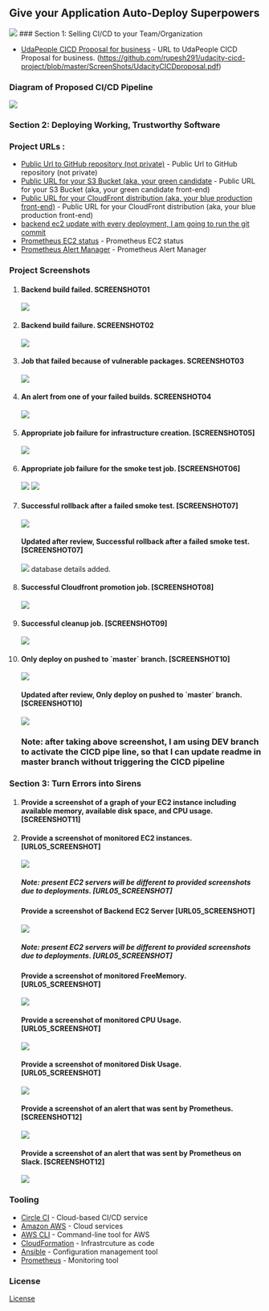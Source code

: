 ## Give your Application Auto-Deploy Superpowers
<img src="udapeople.png">
### Section 1: Selling CI/CD to your Team/Organization

- [UdaPeople CICD Proposal for business](https://github.com/rupesh291/udacity-cicd-project/blob/master/ScreenShots/UdacityCICDproposal.pdf) - URL to UdaPeople CICD Proposal for business.
(https://github.com/rupesh291/udacity-cicd-project/blob/master/ScreenShots/UdacityCICDproposal.pdf)

<h3>Diagram of Proposed CI/CD Pipeline </h3>
<img src="./ScreenShots/pipeline.png">

### Section 2: Deploying Working, Trustworthy Software


### Project URLs :
- [Public Url to GitHub repository (not private)](https://github.com/rupesh291/udacity-cicd-project/) - Public Url to GitHub repository (not private)
- [ Public URL for your S3 Bucket (aka, your green candidate](http://udapeople-651457f.s3-website.us-east-1.amazonaws.com/#/employees) - Public URL for your S3 Bucket (aka, your green candidate front-end) 
- [Public URL for your CloudFront distribution (aka, your blue production front-end)](http://d2gaubmerxan3c.cloudfront.net/#/employees) - Public URL for your CloudFront distribution (aka, your blue production front-end)
- [backend ec2 update with every deployment, I am going to run the git commit](http://54.208.3.153:3030/api/status) 
- [Prometheus EC2 status](http://ec2-54-167-29-21.compute-1.amazonaws.com:9090/targets) - Prometheus EC2 status
- [Prometheus Alert Manager](http://ec2-54-167-29-21.compute-1.amazonaws.com:9093/#/alerts) - Prometheus Alert Manager
  
<h3 href="#Screenshots">Project Screenshots</h3>
<ol>
<li>
  <h4>Backend build failed. SCREENSHOT01 </h4>
  <img src="./ScreenShots/Screenshot01_Bankend_build_failed.png">
</li>
 <li>
  <h4>Backend build failure. SCREENSHOT02 </h4>
  <img src="./ScreenShots/Screenshot02_Test_backend_failure.png">
</li>
 <li>
  <h4>Job that failed because of vulnerable packages. SCREENSHOT03 </h4>
  <img src="./ScreenShots/Screenshot03_Scan_backend_failure.png">
</li>
 <li>
  <h4>An alert from one of your failed builds. SCREENSHOT04 </h4>
  <img src="./ScreenShots/Screenshot04EmailAlert.png">
</li>
 <li>
  <h4>Appropriate job failure for infrastructure creation. [SCREENSHOT05] </h4>
  <img src="./ScreenShots/Screenshot05Ec2AMIfailure.png">
</li>
 <li>
  <h4>Appropriate job failure for the smoke test job. [SCREENSHOT06] </h4>
  <img src="./ScreenShots/Screenshot06Destoryinfraatfailure.png">
  <img src="./ScreenShots/Screenshot07Smoktestfailure.png">
</li>
 <li>
  <h4>Successful rollback after a failed smoke test. [SCREENSHOT07] </h4>
  <img src="./ScreenShots/Screenshot08Rollbackonfailure.png">
  <h4>Updated after review, Successful rollback after a failed smoke test. [SCREENSHOT07] </h4>
  <img src="./ScreenShots/Screenshot08Rollbackonfailure_afterfix.png">
  database details added.
</li>
 <li>
  <h4>Successful Cloudfront promotion job. [SCREENSHOT08] </h4>
  <img src="./ScreenShots/Screenshot09CloudFrontdistribution.png">
</li>
 <li>
  <h4>Successful cleanup job. [SCREENSHOT09] </h4>
  <img src="./ScreenShots/Screenshot10Cleanup.png">
</li>
 <li>
  <h4>Only deploy on pushed to `master` branch. [SCREENSHOT10] </h4>
  <img src="./ScreenShots/Screenshot11Masterbranch.png">
  <h4>Updated after review, Only deploy on pushed to `master` branch. [SCREENSHOT10] </h4>
  <img src="./ScreenShots/Screenshot11Devbranch.png">
  <h3>Note: after taking above screenshot, I am using DEV branch to activate the CICD pipe line, so that I can update readme in master branch without triggering the CICD pipeline </h3>
</li>
</ol> 

### Section 3: Turn Errors into Sirens
 <ol> 
 <li>
  <h4>Provide a screenshot of a graph of your EC2 instance including available memory, available disk space, and CPU usage. [SCREENSHOT11] </h4>
  
  
 <li>
  <h4>Provide a screenshot of monitored EC2 instances.  [URL05_SCREENSHOT] </h4>
  <img src="./ScreenShots/Screenshot122TargetServers.png">
  <h5>Note: present EC2 servers will be different to provided screenshots due to deployments. [URL05_SCREENSHOT] </h5>

  <h4>Provide a screenshot of Backend EC2 Server  [URL05_SCREENSHOT] </h4>
  <img src="./ScreenShots/BackendEC2.png">
   <h5>Note: present EC2 servers will be different to provided screenshots due to deployments. [URL05_SCREENSHOT] </h5>
    <h4>Provide a screenshot of monitored FreeMemory.  [URL05_SCREENSHOT] </h4>
  <img src="./ScreenShots/BackendEC2MemFree.png">
    <h4>Provide a screenshot of monitored CPU Usage.  [URL05_SCREENSHOT] </h4>
  <img src="./ScreenShots/BackendEC2CPU.png">
    <h4>Provide a screenshot of monitored Disk Usage.  [URL05_SCREENSHOT] </h4>
  <img src="./ScreenShots/BackendEC2DiskIO.png">

  <h4>Provide a screenshot of an alert that was sent by Prometheus. [SCREENSHOT12] </h4>
  <img src="./ScreenShots/Alertmanager.png">
  <h4>Provide a screenshot of an alert that was sent by Prometheus on Slack. [SCREENSHOT12] </h4>
  <img src="./ScreenShots/slack_notification.png">
</li>
</ol>  

### Tooling
- [Circle CI](www.circleci.com) - Cloud-based CI/CD service
- [Amazon AWS](https://aws.amazon.com/) - Cloud services
- [AWS CLI](https://aws.amazon.com/cli/) - Command-line tool for AWS
- [CloudFormation](https://aws.amazon.com/cloudformation/) - Infrastrcuture as code
- [Ansible](https://www.ansible.com/) - Configuration management tool
- [Prometheus](https://prometheus.io/) - Monitoring tool

### License

[License](LICENSE.md)
